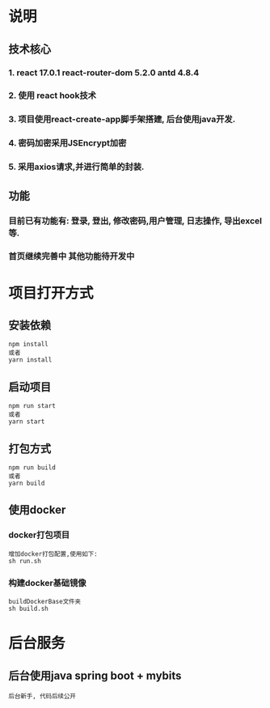 # 说明
## 技术核心
### 1. react 17.0.1 react-router-dom 5.2.0  antd 4.8.4

### 2. 使用 react hook技术

### 3. 项目使用react-create-app脚手架搭建, 后台使用java开发.
### 4. 密码加密采用JSEncrypt加密

### 5. 采用axios请求,并进行简单的封装.

## 功能
### 目前已有功能有: 登录, 登出, 修改密码,用户管理, 日志操作, 导出excel等.
### 首页继续完善中 其他功能待开发中

# 项目打开方式
## 安装依赖
    npm install
    或者
    yarn install 
## 启动项目
    npm run start 
    或者
    yarn start

## 打包方式
    npm run build
    或者
    yarn build
## 使用docker
### docker打包项目
    增加docker打包配置,使用如下:
    sh run.sh
### 构建docker基础镜像
    buildDockerBase文件夹
    sh build.sh


# 后台服务
## 后台使用java spring boot + mybits
    后台新手, 代码后续公开
